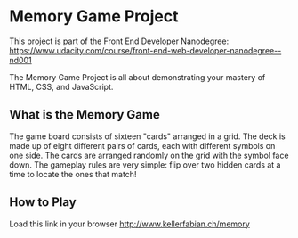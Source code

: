# Memory Game Project
This project is part of the Front End Developer Nanodegree: https://www.udacity.com/course/front-end-web-developer-nanodegree--nd001

The Memory Game Project is all about demonstrating your mastery of HTML, CSS, and JavaScript.

## What is the Memory Game
The game board consists of sixteen "cards" arranged in a grid. The deck is made up of eight different pairs of cards, each with different symbols on one side. The cards are arranged randomly on the grid with the symbol face down. The gameplay rules are very simple: flip over two hidden cards at a time to locate the ones that match!

## How to Play
Load this link in your browser http://www.kellerfabian.ch/memory
